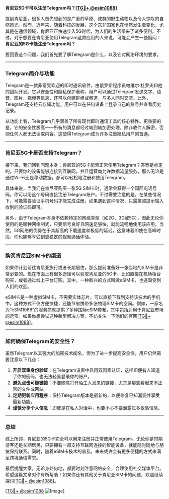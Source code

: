 **肯尼亚5G卡可以注册Telegram吗？[[TG💪+ @esim1088](https://t.me/s/esim1088)]**

提到肯尼亚，很多人首先想到的是广袤的草原、成群的野生动物以及令人惊叹的自然风光。然而，近年来，随着科技的发展，这个东非国家也在悄然发生着变化。尤其是在通信领域，肯尼亚正快速步入5G时代，为人们的生活带来了诸多便利。不过，对于想要在肯尼亚使用Telegram这款应用的人来说，可能会产生一些疑问：**肯尼亚的5G卡能注册Telegram吗？**

要回答这个问题，我们首先要了解Telegram是什么，以及它对网络环境的要求。

---

### Telegram简介与功能

Telegram是一款非常受欢迎的即时通讯软件，由俄罗斯程序员帕维尔·杜罗夫和他的团队开发。它以安全性和隐私保护著称，用户可以通过Telegram发送文字、语音、图片、视频等信息，还可以创建群组或频道，与多人同时交流。此外，Telegram还支持云存储功能，用户可以在任何设备上登录自己的账号并查看历史记录。

从功能上看，Telegram几乎涵盖了所有现代即时通讯工具的核心特性。更重要的是，它的安全性极高——所有的消息都经过端到端加密处理，除非收件人解密，否则任何人都无法读取内容。这使得Telegram成为许多注重隐私用户的首选。

---

### 肯尼亚5G卡是否支持Telegram？

接下来，我们回到问题本身：肯尼亚的5G卡能否正常使用Telegram？答案是肯定的。只要你的设备能够连接到互联网，并且运营商允许数据流量服务，那么无论是通过Wi-Fi还是移动数据，都可以轻松地注册和使用Telegram。

具体来说，当我们在肯尼亚购买一张5G SIM卡时，通常会获得一个国际电话号码。你可以用这个号码直接注册Telegram账户。不过需要注意的是，在某些情况下，可能需要验证手机号码才能完成注册。如果遇到这种情况，只需按照提示输入收到的验证码即可。

另外，由于Telegram本身不依赖特定的网络类型（如2G、3G或5G），因此无论你使用的是哪种网络制式，只要信号良好且网速足够快，就能流畅地使用该应用。当然，5G网络的优势在于其超高的下载速度和极低的延迟，这意味着即使在高峰时段，你也能够享受到更稳定的视频通话体验。

---

### 购买肯尼亚SIM卡的渠道

如果你计划前往肯尼亚旅行或者长期居住，那么提前准备好一张当地的SIM卡是非常必要的。现在市面上有很多途径可以获取肯尼亚的5G卡，比如直接在机场柜台购买，或者通过线上平台订购。其中，一种新兴的方式叫做eSIM卡，也逐渐受到人们的欢迎。

eSIM卡是一种虚拟SIM卡，不需要实体芯片，可以直接下载到支持该技术的手机中。这种方式不仅方便快捷，还能节省携带多张物理SIM卡的空间。例如，一家名为“eSIM1088”的服务商就提供了多种国际eSIM套餐，其中包括适用于肯尼亚市场的选项。如果你想尝试这种新型解决方案，不妨关注一下他们的官网[[TG💪+ @esim1088](https://t.me/s/esim1088)]。

---

### 如何确保Telegram的安全性？

虽然Telegram以其强大的加密技术闻名，但为了进一步提高安全性，用户仍然需要注意以下几点：

1. **开启双重身份验证**：在Telegram设置中启用双因素认证，这样即便有人知道了你的密码，也无法轻易登录你的账户。
2. **避免点击可疑链接**：不要随意打开陌生人发来的链接，尤其是那些看起来不正常的文件或网站。
3. **定期更新应用程序**：保持Telegram版本是最新的，以便修复已知漏洞并享受最新功能。
4. **谨慎分享个人信息**：即使是在私人对话中，也要小心不要泄露过多敏感信息。

---

### 总结

综上所述，肯尼亚的5G卡完全可以用来注册并正常使用Telegram。无论你是短期游客还是长期居民，只要拥有一部支持互联网连接的智能设备，就能随时随地与朋友保持联系。同时，随着eSIM卡技术的普及，未来或许会有更多便捷的方式来满足跨境通信需求。

最后提醒大家，无论身处何地，都要时刻注意网络安全，合理使用社交媒体平台。希望这篇文章对你有所帮助！如果你还有其他关于肯尼亚SIM卡的问题，欢迎继续探讨[[TG💪+ @esim1088](https://t.me/s/esim1088)]。

[[TG💪+ @esim1088](https://t.me/s/esim1088) ![Image](https://i.postimg.cc/4NQfJmqS/Snipaste-2025-05-13-00-14-12.png)]